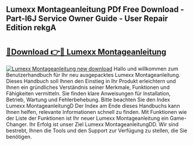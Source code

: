 ## Lumexx Montageanleitung PDf Free Download - Part-l6J Service Owner Guide - User Repair Edition rekgA

# <h2><a href="http://df6sqy.blite.top/?on=Lumexx+Montageanleitung">🔗Download 👉🔴 Lumexx Montageanleitung</a></h2>

[![Lumexx Montageanleitung new download](https://i.imgur.com/lujVjoI.png)](http://df6sqy.blite.top/?on=Lumexx+Montageanleitung)
Hallo und willkommen zum Benutzerhandbuch für Ihr neu ausgepacktes Lumexx Montageanleitung. Dieses Handbuch soll Ihnen den Einstieg in Ihr Produkt erleichtern und Ihnen ein gründliches Verständnis seiner Merkmale, Funktionen und Fähigkeiten vermitteln. Sie finden klare Anweisungen für Installation, Betrieb, Wartung und Fehlerbehebung. Bitte beachten Sie den Index Lumexx MontageanleitungD Der Index am Ende dieses Handbuchs kann Ihnen helfen, relevante Informationen schnell zu finden. Mit Funktionen wie der Liste der Funktionen ist Ihr neuer Lumexx Montageanleitung ein Game-Changer. Ihr Erfolg ist unser Ziel Lumexx MontageanleitungDD. Wir sind bestrebt, Ihnen die Tools und den Support zur Verfügung zu stellen, die Sie benötigen.
